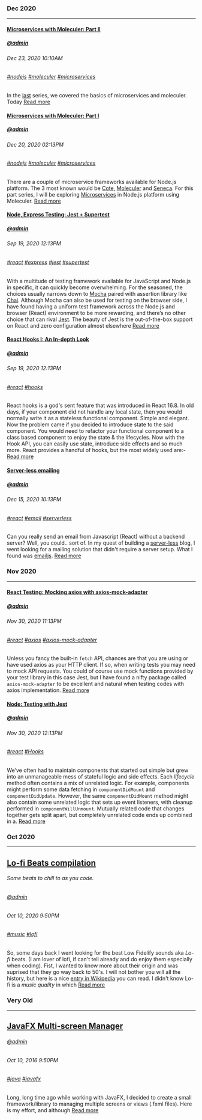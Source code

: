 ### Dec 2020
---

#### [Microservices with Moleculer: Part II](/blog/moleculer-microservices-ii)
##### [@admin](/whoami)
###### Dec 23, 2020 10:10AM
###### [#nodejs]() [#moleculer]() [#microservices]()
In the [last](/blog/moleculer-microservices-i) series, we covered the basics of microservices and moleculer. Today 
[Read more](/blog/moleculer-microservices-ii)

#### [Microservices with Moleculer: Part I](/blog/moleculer-microservices-i)
##### [@admin](/whoami)
###### Dec 20, 2020 02:13PM
###### [#nodejs]() [#moleculer]() [#microservices]()
There are a couple of microservice frameworks available for Node.js platform. The 3 most known would be [Cote](https://cote.com), [Moleculer](https://moleculer) and [Seneca](https://seneca.com). For this part series, I will be exploring [Microservices](https://) in Node.js platform using Moleculer.
[Read more](/blog/node-express-jest-testing.md)

#### [Node, Express Testing: Jest + Supertest](/blog/moleculer-microservices-i)
##### [@admin](/whoami)
###### Sep 19, 2020 12:13PM
###### [#react]() [#express]() [#jest]() [#supertest]()
With a multitude of testing framework available for JavaScript and Node.js in specific, it can quickly become overwhelming. For the seasoned, the choices usually narrows down to [Mocha](https://mochajs.org/) paired with assertion library like [Chai](https://www.chaijs.com/). Although Mocha can also be used for testing on the browser side, I have found having a uniform test framework across the Node.js and browser (React) environment to be more rewarding, and there’s no other choice that can rival [Jest](https://jestjs.io/). The beauty of Jest is the out-of-the-box support on React and zero configuration almost elsewhere
[Read more](/blog/node-express-jest-testing)

#### [React Hooks I: An In-depth Look](/blog/react-hooks-usestate)
##### [@admin](/whoami)
###### Sep 19, 2020 12:13PM
###### [#react]() [#hooks]()
React hooks is a god's sent feature that was introduced in React 16.8. In old days, if your component did not handle any local state, then you would normally write it as a stateless functional component. Simple and elegant. Now the problem came if you decided to introduce state to the said component. You would need to refactor your functional component to a class based component to enjoy the state & the lifecycles. Now with the Hook API, you can easily use state, introduce side effects and so much more. React provides a handful of hooks, but the most widely used are:-
[Read more](/blog/react-hooks-usestate)

#### [Server-less emailing](/blog/serverless-emailing)
##### [@admin](/whoami)
###### Dec 15, 2020 10:13PM
###### [#react]() [#email]() [#serverless]()
Can you really send an email from Javascript (React) without a backend server? Well, you could.. sort of. In my quest of building a [server-less]() blog, I went looking
for a mailing solution that didn't require a server setup. What I found was [emailjs](https://www.emailjs.com/).
[Read more](/blog/serverless-emailing)

### Nov 2020
---
#### [React Testing: Mocking axios with axios-mock-adapter](/blog/axios-mocking)
##### [@admin](/whoami)
###### Nov 30, 2020 11:13PM
###### [#react]() [#axios]() [#axios-mock-adapter]()
Unless you fancy the built-in `fetch` API, chances are that you are using or have used axios as your HTTP client. If so, when writing tests you may need to mock API requests. You could of course use mock functions provided by your test library in this case Jest, but I have found a nifty package called `axios-mock-adapter` to be excellent and natural when testing codes with axios implementation.
[Read more](/blog/axios-mocking)

#### [Node: Testing with Jest](http://github.com)
##### [@admin](/about)
###### Nov 30, 2020 12:13PM
###### [#react]() [#Hooks](react-hoos.com)
We’ve often had to maintain components that started out simple but grew into an unmanageable mess of stateful logic and side effects. Each *lifecycle* method often contains a mix of unrelated logic. For example, components might perform some data fetching in `componentDidMount` and `componentDidUpdate`. However, the same `componentDidMount` method might also contain some unrelated logic that sets up event listeners, with cleanup performed in `componentWillUnmount`. Mutually related code that changes together gets split apart, but completely unrelated code ends up combined in a.
[Read more](/blog/10004)

### Oct 2020
---
## [Lo-fi Beats compilation](/blog/lo-fi)
###### Some beats to chill to as you code.
###### [@admin](/whoami)
###### Oct 10, 2020 9:50PM
###### [#music]() [#lofi]()
So, some days back I went looking for the best Low Fidelify sounds aka *Lo-fi* beats. (I am lover of lofi, if can't tell already and do enjoy them especially 
when coding). Fist, I wanted to know more about their origin and was suprised that they go way back to 50's. I will not bother you will all the history, but 
here is a nice [entry in Wikipedia](https://en.wikipedia.org/wiki/Lo-fi_music) you can read. I didn't know Lo-fi is a *music quality* in which
[Read more](/blog/lo-fi)

### Very Old
---
## [JavaFX Multi-screen Manager](/blog/javafx-multiscreen-framework)
###### [@admin](/whoami)
###### Oct 10, 2016 9:50PM
###### [#java]() [#javafx]()
Long, long time ago while working with JavaFX, I decided to create a small framework/library to managing multiple screens or views (.fxml files). Here is my effort, 
and although
[Read more](/blog/javafx-multiscreen-framework)
